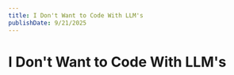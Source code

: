 ```yaml
---
title: I Don't Want to Code With LLM's
publishDate: 9/21/2025
---
```


# I Don't Want to Code With LLM's
